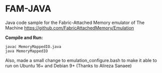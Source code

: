 # FAM-JAVA
Java code sample for the Fabric-Attached Memory emulator of The Machine
https://github.com/FabricAttachedMemory/Emulation

**Compile and Run:**
```
javac MemoryMappedIO.java
java MemoryMappedIO
```
Also, made a small change to emulation_configure.bash to make it able to run on Ubuntu 16+ and Debian 9+ (Thanks to Alireza Sanaee)
